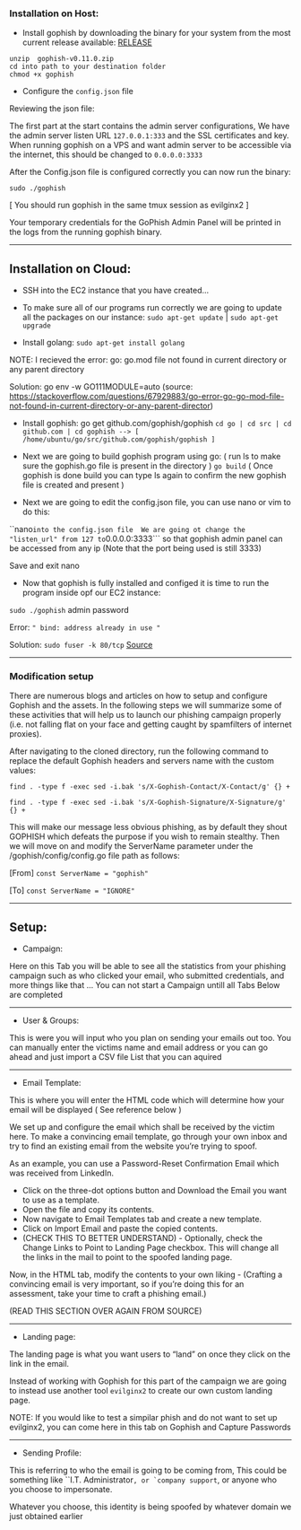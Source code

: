 

### Installation on Host:

* Install gophish by downloading the binary for your system from the most current release available: [RELEASE](https://github.com/gophish/gophish/releases/)

```
unzip  gophish-v0.11.0.zip 
cd into path to your destination folder
chmod +x gophish
```
* Configure the ```config.json``` file

Reviewing the json file:

The first part at the start contains the admin server configurations, We have the admin server listen URL ```127.0.0.1:333``` and the SSL certificates and key. When running gophish on a VPS and want admin server to be accessible via the internet, this should be changed to ```0.0.0.0:3333```

After the Config.json file is configured correctly you can now run the binary:

```sudo ./gophish```

[ You should run gophish in the same tmux session as evilginx2 ]

Your temporary credentials for the GoPhish Admin Panel will be printed in the logs from the running gophish binary.

***

## Installation on Cloud:

* SSH into the EC2 instance that you have created...
* To make sure all of our programs run correctly we are going to update all the packages on our instance:
```sudo apt-get update``` | ```sudo apt-get upgrade```

* Install golang:
```sudo apt-get install golang```

NOTE: I recieved the error: go: go.mod file not found in current directory or any parent directory

Solution: go env -w GO111MODULE=auto (source: https://stackoverflow.com/questions/67929883/go-error-go-go-mod-file-not-found-in-current-directory-or-any-parent-director)
            
* Install gophish:
go get github.com/gophish/gophish
```cd go | cd src | cd github.com | cd gophish --> [ /home/ubuntu/go/src/github.com/gophish/gophish ]```

* Next we are going to build gophish program using go: ( run ls to make sure the gophish.go file is present in the directory )
```go build``` ( Once gophish is done build you can type ls again to confirm the new gophish file is created and present )

* Next we are going to edit the config.json file, you can use nano or vim to do this:

``nano``` into the config.json file 
We are going ot change the "listen_url" from 127 to ```0.0.0.0:3333``` so that gophish admin panel can be accessed from any ip (Note that the port being used is still 3333)

Save and exit nano

* Now that gophish is fully installed and configed it is time to run the program inside opf our EC2 instance:

```sudo ./gophish```
admin
password
            
Error: ```" bind: address already in use "```

Solution: ```sudo fuser -k 80/tcp``` [Source](https://github.com/gophish/gophish/issues/709)


***

### Modification setup

There are numerous blogs and articles on how to setup and configure Gophish and the assets. In the following steps we will summarize some of these activities that will help us to launch our phishing campaign properly (i.e. not falling flat on your face and getting caught by spamfilters of internet proxies).

After navigating to the cloned directory, run the following command to replace the default Gophish headers and servers name with the custom values:

```find . -type f -exec sed -i.bak 's/X-Gophish-Contact/X-Contact/g' {} +```

```find . -type f -exec sed -i.bak 's/X-Gophish-Signature/X-Signature/g' {} +```

This will make our message less obvious phishing, as by default they shout GOPHISH which defeats the purpose if you wish to remain stealthy. Then we will move on and modify the ServerName parameter under the /gophish/config/config.go file path as follows:

[From] ```const ServerName = "gophish"```

[To] ```const ServerName = "IGNORE"```




***

## Setup:

* Campaign:

Here on this Tab you will be able to see all the statistics from your phishing campaign such as who clicked your email, who submitted credentials, and more things like that ... You can not start a Campaign untill all Tabs Below are completed 

***

* User & Groups:

This is were you will input who you plan on sending your emails out too. You can manually enter the victims name and email address or you can go ahead and just import a CSV file List that you can aquired 


***

* Email Template:

This is where you will enter the HTML code which will determine how your email will be displayed ( See reference below ) 

We set up and configure the email which shall be received by the victim here. To make a convincing email template, go through your own inbox and try to find an existing email from the website you’re trying to spoof. 

As an example, you can use a Password-Reset Confirmation Email which was received from LinkedIn.

* Click on the three-dot options button and Download the Email you want to use as a template.
* Open the file and copy its contents.
* Now navigate to Email Templates tab and create a new template. 
* Click on Import Email and paste the copied contents.
* (CHECK THIS TO BETTER UNDERSTAND) - Optionally, check the Change Links to Point to Landing Page checkbox. This will change all the links in the mail to point to the spoofed landing page.

Now, in the HTML tab, modify the contents to your own liking - (Crafting a convincing email is very important, so if you’re doing this for an assessment, take your time to craft a phishing email.)

(READ THIS SECTION OVER AGAIN FROM SOURCE)

*** 

* Landing page:

The landing page is what you want users to “land” on once they click on the link in the email. 

Instead of working with Gophish for this part of the campaign we are going to instead use another tool ```evilginx2``` to create our own custom landing page.

NOTE: If you would like to test a simpilar phish and do not want to set up evilginx2, you can come here in this tab on Gophish and Capture Passwords 



***

* Sending Profile:

This is referring to who the email is going to be coming from, This could be something like ``I.T. Administrator```, or `company support```, or anyone who you choose to impersonate.

Whatever you choose, this identity is being spoofed by whatever domain we just obtained earlier
